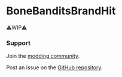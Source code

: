 # BoneBanditsBrandHit

⚠️WIP⚠️


### Support

Join the [modding community](https://vrisingmods.com/discord).

Post an issue on the [GitHub repository](https://github.com/cheesasaurus/ProfuselyViolentProgression). 
